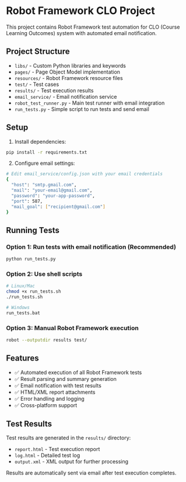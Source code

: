 <!-- robot -d results d:\Training_Auto\project_clo\test\login_tests.robot -->
<!-- Original command: robot -d results d:\Training_Auto\project_clo\test\login_tests.robot -->


# Robot Framework CLO Project

This project contains Robot Framework test automation for CLO (Course Learning Outcomes) system with automated email notification.

## Project Structure

- `libs/` - Custom Python libraries and keywords
- `pages/` - Page Object Model implementation
- `resources/` - Robot Framework resource files
- `test/` - Test cases
- `results/` - Test execution results
- `email_service/` - Email notification service
- `robot_test_runner.py` - Main test runner with email integration
- `run_tests.py` - Simple script to run tests and send email

## Setup

1. Install dependencies:


```bash
pip install -r requirements.txt
```

2. Configure email settings:
```bash
# Edit email_service/config.json with your email credentials
{
  "host": "smtp.gmail.com",
  "mail": "your-email@gmail.com",
  "password": "your-app-password",
  "port": 587,
  "mail_goal": ["recipient@gmail.com"]
}
```

## Running Tests

### Option 1: Run tests with email notification (Recommended)
```bash
python run_tests.py
```

### Option 2: Use shell scripts
```bash
# Linux/Mac
chmod +x run_tests.sh
./run_tests.sh

# Windows
run_tests.bat
```

### Option 3: Manual Robot Framework execution
```bash
robot --outputdir results test/
```

## Features

- ✅ Automated execution of all Robot Framework tests
- ✅ Result parsing and summary generation
- ✅ Email notification with test results
- ✅ HTML/XML report attachments
- ✅ Error handling and logging
- ✅ Cross-platform support

## Test Results

Test results are generated in the `results/` directory:
- `report.html` - Test execution report
- `log.html` - Detailed test log
- `output.xml` - XML output for further processing

Results are automatically sent via email after test execution completes.

